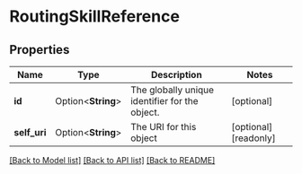 # RoutingSkillReference

## Properties

Name | Type | Description | Notes
------------ | ------------- | ------------- | -------------
**id** | Option<**String**> | The globally unique identifier for the object. | [optional]
**self_uri** | Option<**String**> | The URI for this object | [optional][readonly]

[[Back to Model list]](../README.md#documentation-for-models) [[Back to API list]](../README.md#documentation-for-api-endpoints) [[Back to README]](../README.md)


